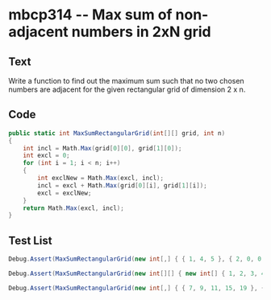 # mbcp314 -- Max sum of non-adjacent numbers in 2xN grid

## Text

Write a function to find out the maximum sum such that no two chosen numbers are adjacent for the given rectangular grid of dimension 2 x n.

## Code

```csharp
public static int MaxSumRectangularGrid(int[][] grid, int n) 
{
    int incl = Math.Max(grid[0][0], grid[1][0]);
    int excl = 0;
    for (int i = 1; i < n; i++)
    {
        int exclNew = Math.Max(excl, incl);
        incl = excl + Math.Max(grid[0][i], grid[1][i]);
        excl = exclNew;
    }
    return Math.Max(excl, incl);
}
```

## Test List

```csharp
Debug.Assert(MaxSumRectangularGrid(new int[,] { { 1, 4, 5 }, { 2, 0, 0 } }, 3) == 7);
```

```csharp
Debug.Assert(MaxSumRectangularGrid(new int[][] { new int[] { 1, 2, 3, 4, 5 }, new int[] { 6, 7, 8, 9, 10 } }, 5) == 24);
```

```csharp
Debug.Assert(MaxSumRectangularGrid(new int[,] { { 7, 9, 11, 15, 19 }, { 21, 25, 28, 31, 32 } }, 5) == 81);
```
